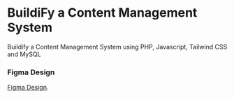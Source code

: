 # BuildiFy a Content Management System
Buildify a Content Management System using PHP, Javascript, Tailwind CSS and MySQL

### Figma Design 
[Figma Design](https://www.figma.com/design/cghLntAJqycB9prmLo9qG5/Web%2FMobile-Design's?node-id=369-2&t=j8uzG1OsppbUK94J-1).

